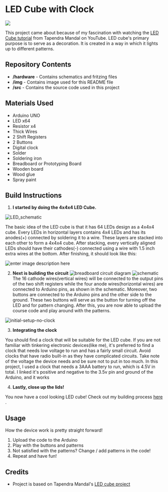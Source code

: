# LED Cube with Clock

![ ](https://github.com/irishpaladin/LED-Cube-with-Clock/blob/master/img/finished.JPG)

This project came about because of my fascination with watching the [LED Cube tutorial](https://www.youtube.com/watch?v=2BlVUKW5hL0&t=27s) from Tapendra Mandal on YouTube. LED cube's primary purpose is to serve as a decoration. It is created in 
a way in which it lights up to different patterns.


## Repository Contents

- **/hardware** - Contains schematics and fritzing files
- **/img** - Contains image used for this README file
- **/src** - Contains the source code used in this project

## Materials Used
- Arduino UNO
- LED x64
- Resistor x4
- Thick Wires
- 2 Shift Registers
- 2 Buttons
- Digital clock
- Solder
- Soldering iron
- Breadboard or Prototyping Board 
- Wooden board
- Wood glue 
- Spray paint   

## Build Instructions
1. **I started by doing the 4x4x4 LED Cube.**

![LED_schematic](https://github.com/irishpaladin/LED-Cube-with-Clock/blob/master/hardware/leds_schem.png)

The basic idea of the LED cube is that it has 64 LEDs design as a 4x4x4 cube. 
Every LEDs in horizontal layers contains 4x4 LEDs and has its anodes(+) connected by soldering it to a wire. These layers are stacked into each other to form a 4x4x4 cube.
After stacking, every vertically aligned LEDs should have their cathodes(-) connected using a wire with 1.5 inch extra wires at the bottom. 
After finishing, it should look like this:

![enter image description here](https://github.com/irishpaladin/LED-Cube-with-Clock/blob/master/img/LED-cube.JPG)

2. **Next is building the circuit**
![breadboard circuit diagram](https://github.com/irishpaladin/LED-Cube-with-Clock/blob/master/hardware/breadboard_diagram.png)
![schematic](https://github.com/irishpaladin/LED-Cube-with-Clock/blob/master/hardware/body_schem.png)
The 16 cathode wires(vertical wires) will be connected to the output pins of the two shift registers while the four anode wires(horizontal wires) are connected to Arduino pins, as shown in the schematic.
Moreover, two buttons are connected to the Arduino pins and the other side to the ground. These two buttons will serve as the button for turning off the LED and for pattern changing. After this, you are now able to upload the course code and play around with the patterns.

![initial-setup-no-clock](https://github.com/irishpaladin/LED-Cube-with-Clock/blob/master/img/initial-setup_no-clock.JPG)

3. **Integrating the clock**

You should find a clock that will be suitable for the LED cube. If you are not familiar with tinkering electronic devices(like me), it's preferred to find a clock that needs low voltage to run and has a fairly small circuit. Avoid clocks that have radio built-in as they have complicated circuits. Take note of the voltage the device needs and be sure not to put in too much. In this project, I used a clock that needs a 3AAA battery to run, which is 4.5V in total. I linked it's positive and negative to the 3.5v pin and ground of the Arduino, and it works

4. **Lastly, close up the lids!**

You now have a cool looking LED cube!
Check out my building process [here](https://youtu.be/bNUBpIrS2zI) .

## Usage
How the device work is pretty straight forward!

 1. Upload the code to the Arduino
 2. Play with the buttons and patterns
 3. Not satisfied with the patterns? Change / add patterns in the code! 
 4. Repeat and have fun!

## Credits
- Project is based on Tapendra Mandal's [LED cube project](https://www.youtube.com/watch?v=2BlVUKW5hL0&t=27s) 
